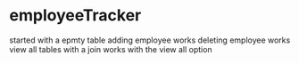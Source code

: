# employeeTracker

started with a epmty table
adding employee works 
deleting employee works
view all tables with a join works with the view all option